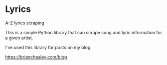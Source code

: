 Lyrics
======

A-Z lyrics scraping

This is a simple Python library that can scrape song and lyric information for a given artist.

I've used this library for posts on my blog:

https://brianchesley.com/blog

